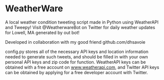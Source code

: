 # WeatherWare
A local weather condition tweeting script made in Python using WeatherAPI and Tweepy!
Visit @WeatherwareBot on Twitter for daily weather updates for Lowell, MA generated by out bot!

Developed in collaboration with my good friend github.com/dhsavoie

config.py stores all of the necessary API keys and location information needed to generate such tweets, and should be filled in with your own personal API keys and zip code for function. WeatherAPI keys can be obtained with a free account on www.weatherapi.com, and Twitter API keys can be obtained by applying for a free developer account with Twitter.
